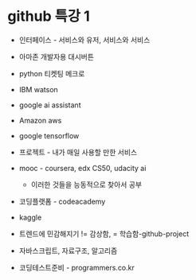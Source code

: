 # github  특강 1

- 인터페이스 - 서비스와 유저, 서비스와 서비스 
- 아마존 개발자용 대시버튼
- python 티켓팅 메크로 
- IBM watson
- google ai assistant
- Amazon aws
- google tensorflow
- 프로젝트 - 내가 매일 사용할 만한 서비스 

- mooc -  coursera, edx CS50, udacity ai 
  - 이러한 것들을 능동적으로 찾아서 공부

- 코딩플랫폼 - codeacademy
- kaggle
- 트렌드에 민감해지기 != 감상함, = 학습함-github-project

- 자바스크립트, 자료구조, 알고리즘 
- 코딩테스트준비 - programmers.co.kr

